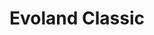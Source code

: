 ---
title: Evoland Classic
developer: Nicolas Cannasse
image: EvolandClassic.jpg
link: http://evoland.shirogames.com/classic
flash: http://evoland.shirogames.com/classic
html5: http://www.openfl.org/samples/evoland
---